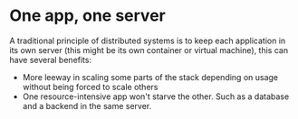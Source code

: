 # One app, one server
A traditional principle of distributed systems is to keep each application in its own server (this might be its own container or virtual machine), this can have several benefits:
* More leeway in scaling some parts of the stack depending on usage without being forced to scale others
* One resource-intensive app won't starve the other. Such as a database and a backend in the same server.
